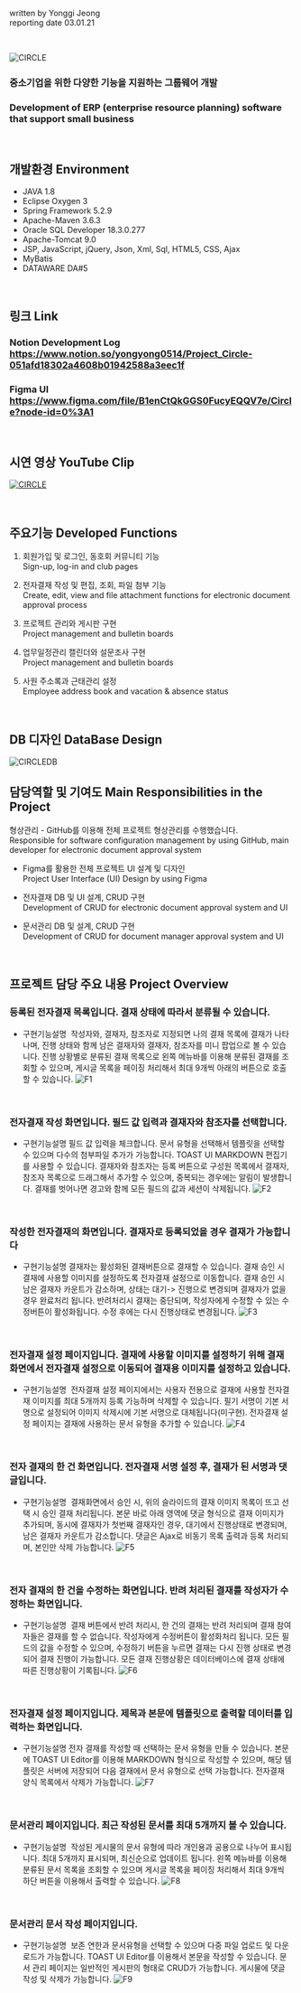 
written by Yonggi Jeong<br>
reporting date 03.01.21

&nbsp;

![CIRCLE](/web/psd/circle.png)

### 중소기업을 위한 다양한 기능을 지원하는 그룹웨어 개발
### Development of ERP (enterprise resource planning) software that support small business

&nbsp;

## 개발환경 Environment
* JAVA 1.8
* Eclipse Oxygen 3
* Spring Framework 5.2.9
* Apache-Maven 3.6.3
* Oracle SQL Developer 18.3.0.277
* Apache-Tomcat 9.0
* JSP, JavaScript, jQuery, Json, Xml, Sql, HTML5, CSS, Ajax
* MyBatis
* DATAWARE DA#5

&nbsp;

## 링크 Link
### Notion Development Log https://www.notion.so/yongyong0514/Project_Circle-051afd18302a4608b01942588a3eec1f

### Figma UI https://www.figma.com/file/B1enCtQkGGS0FucyEQQV7e/Circle?node-id=0%3A1

&nbsp;

## 시연 영상 YouTube Clip
[![CIRCLE](https://img.youtube.com/vi/bitvKWigf6o/0.jpg)](https://www.youtube.com/watch?v=bitvKWigf6o&feature=emb_title)

&nbsp;

## 주요기능 Developed Functions
1. 회원가입 및 로그인, 동호회 커뮤니티 기능
<br>Sign-up, log-in and club pages

2. 전자결재 작성 및 편집, 조회, 파일 첨부 기능
<br>Create, edit, view and file attachment functions for electronic document approval process

3. 프로젝트 관리와 게시판 구현
<br>Project management and bulletin boards

4. 업무일정관리 캘린더와 설문조사 구현
<br>Project management and bulletin boards

5. 사원 주소록과 근태관리 설정
<br>Employee address book and vacation & absence status

&nbsp;

## DB 디자인 DataBase Design
![CIRCLEDB](/web/psd/circledb.png)

## 담당역할 및 기여도 Main Responsibilities in the Project
형상관리 - GitHub를 이용해 전체 프로젝트 형상관리를 수행했습니다.
<br>Responsible for software configuration management by using GitHub, main developer for electronic document approval system

* Figma를 활용한 전체 프로젝트 UI 설계 및 디자인
<br>Project User Interface (UI) Design by using Figma

* 전자결재 DB 및 UI 설계, CRUD 구현
<br>Development of CRUD for electronic document approval system and UI

* 문서관리 DB 및 설계, CRUD 구현
<br>Development of CRUD for document manager approval system and UI

&nbsp;

## 프로젝트 담당 주요 내용 Project Overview

### 등록된 전자결재 목록입니다. 결재 상태에 따라서 분류될 수 있습니다.
* 구현기능설명&nbsp; 
작성자와, 결재자, 참조자로 지정되면 나의 결재 목록에 결재가 나타나며, 진행 상태와 함께 남은 결재자와 결재자, 참조자를 미니 팝업으로 볼 수 있습니다.
진행 상황별로 분류된 결재 목록으로 왼쪽 메뉴바를 이용해 분류된 결재를 조회할 수 있으며, 게시글 목록을 페이징 처리해서 최대 9개씩 아래의 버튼으로 호출할 수 있습니다.
![F1](/web/psd/F1.jpg)

&nbsp;

### 전자결재 작성 화면입니다. 필드 값 입력과 결재자와 참조자를 선택합니다.
* 구현기능설명 
필드 값 입력을 체크합니다.
문서 유형을 선택해서 템플릿을 선택할 수 있으며 다수의 첨부파일 추가가 가능합니다.
TOAST UI MARKDOWN 편집기를 사용할 수 있습니다.
결재자와 참조자는 등록 버튼으로 구성원 목록에서 결재자, 참조자 목록으로 드래그해서 추가할 수 있으며, 중복되는 경우에는 알림이 발생합니다.
결재를 벗어나면 경고와 함께 모든 필드의 값과 세션이 삭제됩니다.
![F2](/web/psd/F2.jpg)

&nbsp;

### 작성한 전자결재의 화면입니다. 결재자로 등록되었을 경우 결재가 가능합니다
* 구현기능설명 
결재자는 활성화된 결재버튼으로 결재할 수 있습니다.
결재 승인 시 결재에 사용할 이미지를 설정하도록 전자결재 설정으로 이동합니다. 
결재 승인 시 남은 결재자 카운트가 감소하며, 상태는 대기-> 진행으로 변경되며 결재자가 없을 경우 완료처리 됩니다. 
반려처리시 결재는 중단되며, 작성자에게 수정할 수 있는 수정버튼이 활성화됩니다. 수정 후에는 다시 진행상태로 변경됩니다.
![F3](/web/psd/F3.jpg)

&nbsp;

### 전자결재 설정 페이지입니다. 결재에 사용할 이미지를 설정하기 위해 결재 화면에서 전자결재 설정으로 이동되어 결재용 이미지를 설정하고 있습니다.
* 구현기능설명&nbsp;
전자결재 설정 페이지에서는 사용자 전용으로 결재에 사용할 전자결재 이미지를 최대 5개까지 등록 가능하며 삭제할 수 있습니다.
필기 서명이 기본 서명으로 설정되어 이미지 삭제시에 기본 서명으로 대체됩니다(미구현).
전자결재 설정 페이지는 결재에 사용하는 문서 유형을 추가할 수 있습니다. 
![F4](/web/psd/F4.jpg)

&nbsp;

### 전자 결재의 한 건 화면입니다. 전자결재 서명 설정 후, 결재가 된 서명과 댓글입니다.
* 구현기능설명&nbsp;
결재화면에서 승인 시, 위의 슬라이드의 결재 이미지 목록이 뜨고 선택 시 승인 결재 처리됩니다.
본문 바로 아래 영역에 댓글 형식으로 결재 이미지가 추가되며, 동시에 결재자가 첫번째 결재자인 경우, 대기에서 진행상태로 변경되며, 남은 결재자 카운트가 감소합니다.
댓글은 Ajax로 비동기 목록 출력과 등록 처리되며, 본인만 삭제 가능합니다.
![F5](/web/psd/F5.jpg)

&nbsp;

### 전자 결재의 한 건을 수정하는 화면입니다. 반려 처리된 결재를 작성자가 수정하는 화면입니다.
* 구현기능설명&nbsp;
결재 버튼에서 반려 처리시, 한 건의 결재는 반려 처리되며 결재 참여자들은 결재를 할 수 없습니다. 
작성자에게 수정버튼이 활성화처리 됩니다.
모든 필드의 값을 수정할 수 있으며, 수정하기 버튼을 누르면 결재는 다시 진행 상태로 변경되어 결재 진행이 가능합니다. 모든 결재 진행상황은 데이터베이스에 결재 상태에 따른 진행상황이 기록됩니다.
![F6](/web/psd/F6.jpg)

&nbsp;

### 전자결재 설정 페이지입니다. 제목과 본문에 템플릿으로 출력할 데이터를 입력하는 화면입니다.
* 구현기능설명 
전자 결재를 작성할 때 선택하는 문서 유형을 만들 수 있습니다.
본문에 TOAST UI Editor를 이용해 MARKDOWN 형식으로 작성할 수 있으며, 해당 템플릿은 서버에 저장되어 다음 결재에서 문서 유형으로 선택 가능합니다. 
전자결재 양식 목록에서 삭제가 가능합니다.
![F7](/web/psd/F7.jpg)

&nbsp;

### 문서관리 페이지입니다. 최근 작성된 문서를 최대 5개까지 볼 수 있습니다.
* 구현기능설명&nbsp;
작성된 게시물의 문서 유형에 따라 개인용과 공용으로 나누어 표시됩니다.
최대 5개까지 표시되며, 최신순으로 업데이트 됩니다.
왼쪽 메뉴바를 이용해 분류된 문서 목록을 조회할 수 있으며 게시글 목록을 페이징 처리해서 최대 9개씩 하단 버튼을 이용해서 출력할 수 있습니다.
![F8](/web/psd/F8.jpg)

&nbsp;

### 문서관리 문서 작성 페이지입니다.
* 구현기능설명&nbsp;
보존 연한과 문서유형을 선택할 수 있으며 다중 파일 업로드 및 다운로드가 가능합니다.
TOAST UI Editor를 이용해서 본문을 작성할 수 있습니다.
문서 관리 페이지는 일반적인 게시판의 형태로 CRUD가 가능합니다.
게시물에 댓글 작성 및 삭제가 가능합니다.
![F9](/web/psd/F9.jpg)
